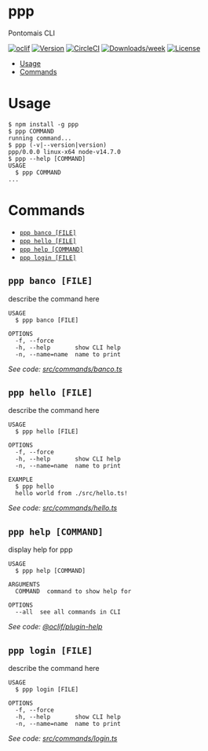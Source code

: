 ppp
===

Pontomais CLI

[![oclif](https://img.shields.io/badge/cli-oclif-brightgreen.svg)](https://oclif.io)
[![Version](https://img.shields.io/npm/v/ppp.svg)](https://npmjs.org/package/ppp)
[![CircleCI](https://circleci.com/gh/fmilani/ppp/tree/master.svg?style=shield)](https://circleci.com/gh/fmilani/ppp/tree/master)
[![Downloads/week](https://img.shields.io/npm/dw/ppp.svg)](https://npmjs.org/package/ppp)
[![License](https://img.shields.io/npm/l/ppp.svg)](https://github.com/fmilani/ppp/blob/master/package.json)

<!-- toc -->
* [Usage](#usage)
* [Commands](#commands)
<!-- tocstop -->
# Usage
<!-- usage -->
```sh-session
$ npm install -g ppp
$ ppp COMMAND
running command...
$ ppp (-v|--version|version)
ppp/0.0.0 linux-x64 node-v14.7.0
$ ppp --help [COMMAND]
USAGE
  $ ppp COMMAND
...
```
<!-- usagestop -->
# Commands
<!-- commands -->
* [`ppp banco [FILE]`](#ppp-banco-file)
* [`ppp hello [FILE]`](#ppp-hello-file)
* [`ppp help [COMMAND]`](#ppp-help-command)
* [`ppp login [FILE]`](#ppp-login-file)

## `ppp banco [FILE]`

describe the command here

```
USAGE
  $ ppp banco [FILE]

OPTIONS
  -f, --force
  -h, --help       show CLI help
  -n, --name=name  name to print
```

_See code: [src/commands/banco.ts](https://github.com/fmilani/ppp/blob/v0.0.0/src/commands/banco.ts)_

## `ppp hello [FILE]`

describe the command here

```
USAGE
  $ ppp hello [FILE]

OPTIONS
  -f, --force
  -h, --help       show CLI help
  -n, --name=name  name to print

EXAMPLE
  $ ppp hello
  hello world from ./src/hello.ts!
```

_See code: [src/commands/hello.ts](https://github.com/fmilani/ppp/blob/v0.0.0/src/commands/hello.ts)_

## `ppp help [COMMAND]`

display help for ppp

```
USAGE
  $ ppp help [COMMAND]

ARGUMENTS
  COMMAND  command to show help for

OPTIONS
  --all  see all commands in CLI
```

_See code: [@oclif/plugin-help](https://github.com/oclif/plugin-help/blob/v3.1.0/src/commands/help.ts)_

## `ppp login [FILE]`

describe the command here

```
USAGE
  $ ppp login [FILE]

OPTIONS
  -f, --force
  -h, --help       show CLI help
  -n, --name=name  name to print
```

_See code: [src/commands/login.ts](https://github.com/fmilani/ppp/blob/v0.0.0/src/commands/login.ts)_
<!-- commandsstop -->
